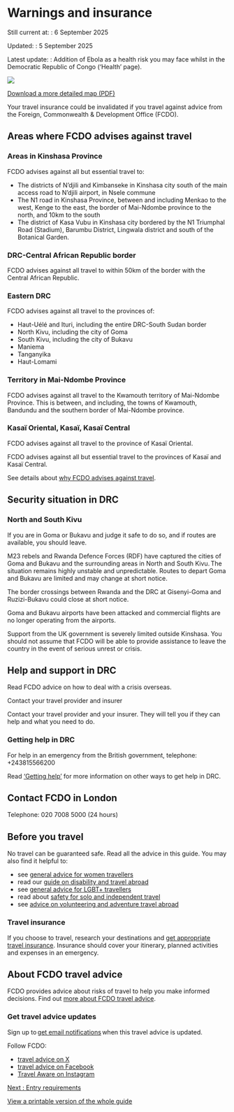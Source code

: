 # Warnings and insurance

Still current at:
:   6 September 2025

Updated:
:   5 September 2025

Latest update:
:   Addition of Ebola as a health risk you may face whilst in the Democratic Republic of Congo (‘Health’ page).

![](https://assets.publishing.service.gov.uk/media/67f58030e3c60873d6c90d72/FCDO__TA__012_-_Democratic_Repbulic_of_the_Congo_Travel_Advice_Ed15__WEB_.jpg)


[Download a more detailed map (PDF)](https://assets.publishing.service.gov.uk/media/67f58030555773bbf109e1b7/FCDO__TA__012_-_Democratic_Repbulic_of_the_Congo_Travel_Advice_Ed15.pdf)

Your travel insurance could be invalidated if you travel against advice from the Foreign, Commonwealth & Development Office (FCDO).

## Areas where FCDO advises against travel

### Areas in Kinshasa Province

FCDO advises against all but essential travel to:

* The districts of N’djili and Kimbanseke in Kinshasa city south of the main access road to N’djili airport, in Nsele commune
* The N1 road in Kinshasa Province, between and including Menkao to the west, Kenge to the east, the border of Mai-Ndombe province to the north, and 10km to the south
* The district of Kasa Vubu in Kinshasa city bordered by the N1 Triumphal Road (Stadium), Barumbu District, Lingwala district and south of the Botanical Garden.

### DRC-Central African Republic border

FCDO advises against all travel to within 50km of the border with the Central African Republic.

### Eastern DRC

FCDO advises against all travel to the provinces of:

* Haut-Uélé and Ituri, including the entire DRC-South Sudan border
* North Kivu, including the city of Goma
* South Kivu, including the city of Bukavu
* Maniema
* Tanganyika
* Haut-Lomami

### Territory in Mai-Ndombe Province

FCDO advises against all travel to the Kwamouth territory of Mai-Ndombe Province. This is between, and including, the towns of Kwamouth, Bandundu and the southern border of Mai-Ndombe province.

### Kasaï Oriental, Kasaï, Kasaï Central

FCDO advises against all travel to the province of Kasaï Oriental.

FCDO advises against all but essential travel to the provinces of Kasaï and Kasaï Central.

See details about [why FCDO advises against travel](/foreign-travel-advice/democratic-republic-of-the-congo/regional-risks).

## Security situation in DRC

### North and South Kivu

If you are in Goma or Bukavu and judge it safe to do so, and if routes are available, you should leave.

M23 rebels and Rwanda Defence Forces (RDF) have captured the cities of Goma and Bukavu and the surrounding areas in North and South Kivu. The situation remains highly unstable and unpredictable. Routes to depart Goma and Bukavu are limited and may change at short notice.

The border crossings between Rwanda and the DRC at Gisenyi-Goma and Ruzizi-Bukavu could close at short notice.

Goma and Bukavu airports have been attacked and commercial flights are no longer operating from the airports.

Support from the UK government is severely limited outside Kinshasa. You should not assume that FCDO will be able to provide assistance to leave the country in the event of serious unrest or crisis.

## Help and support in DRC

Read FCDO advice on how to deal with a crisis overseas.

Contact your travel provider and insurer

Contact your travel provider and your insurer. They will tell you if they can help and what you need to do.

### Getting help in DRC

For help in an emergency from the British government, telephone: +243815566200

Read [‘Getting help’](https://www.gov.uk/foreign-travel-advice/democratic-republic-of-the-congo/getting-help) for more information on other ways to get help in DRC.

## Contact FCDO in London

Telephone: 020 7008 5000 (24 hours)

## Before you travel

No travel can be guaranteed safe. Read all the advice in this guide. You may also find it helpful to:

* see [general advice for women travellers](https://www.gov.uk/guidance/advice-for-women-travelling-abroad)
* read our [guide on disability and travel abroad](https://www.gov.uk/government/publications/disabled-travellers)
* see [general advice for LGBT+ travellers](https://www.gov.uk/guidance/lesbian-gay-bisexual-and-transgender-foreign-travel-advice)
* read about [safety for solo and independent travel](https://www.gov.uk/guidance/solo-and-independent-travel)
* see [advice on volunteering and adventure travel abroad](https://www.gov.uk/guidance/safer-adventure-travel-and-volunteering-overseas)

### Travel insurance

If you choose to travel, research your destinations and [get appropriate travel insurance](https://www.gov.uk/guidance/foreign-travel-insurance). Insurance should cover your itinerary, planned activities and expenses in an emergency.

## About FCDO travel advice

FCDO provides advice about risks of travel to help you make informed decisions. Find out [more about FCDO travel advice](https://www.gov.uk/guidance/about-foreign-commonwealth-development-office-travel-advice).

### Get travel advice updates

Sign up to [get email notifications](https://www.gov.uk/foreign-travel-advice/democratic-republic-of-the-congo/email-signup) when this travel advice is updated.

Follow FCDO:

* [travel advice on X](https://x.com/fcdotravelgovuk)
* [travel advice on Facebook](https://www.facebook.com/FCDOTravel/)
* [Travel Aware on Instagram](https://www.instagram.com/accounts/login/?next=https%3A%2F%2Fwww.instagram.com%2Ftravelaware%2F&is_from_rle)

[Next
:
Entry requirements](/foreign-travel-advice/democratic-republic-of-the-congo/entry-requirements)

[View a printable version of the whole guide](/foreign-travel-advice/democratic-republic-of-the-congo/print)